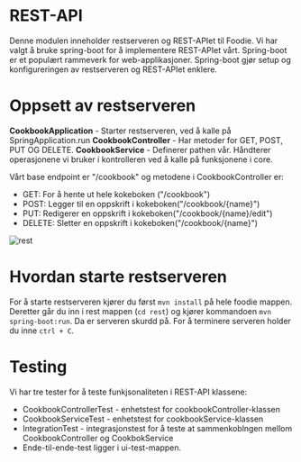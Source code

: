 # REST-API

Denne modulen inneholder restserveren og REST-APIet til Foodie. Vi har valgt å bruke spring-boot for å implementere REST-APIet vårt.
Spring-boot er et populært rammeverk for web-applikasjoner. Spring-boot gjør setup og konfigureringen av restserveren og REST-APIet enklere.

# Oppsett av restserveren

**CookbookApplication** - Starter restserveren, ved å kalle på SpringApplication.run
**CookbookController** - Har metoder for GET, POST, PUT OG DELETE.
**CookbookService** - Definerer pathen vår. Håndterer operasjonene vi bruker i kontrolleren ved å kalle på funksjonene i core.

Vårt base endpoint er "/cookbook" og metodene i CookbookController er:

- GET: For å hente ut hele kokeboken ("/cookbook")
- POST: Legger til en oppskrift i kokeboken("/cookbook/{name}")
- PUT: Redigerer en oppskrift i kokeboken("/cookbook/{name}/edit")
- DELETE: Sletter en oppskrift i kokeboken("/cookbook/{name}")

![rest](rest.png)

# Hvordan starte restserveren

For å starte restserveren kjører du først `mvn install` på hele foodie mappen. Deretter går du inn i rest mappen (`cd rest`) og kjører kommandoen `mvn spring-boot:run`. Da er serveren skurdd på. For å terminere serveren holder du inne `ctrl + C`.

# Testing

Vi har tre tester for å teste funkjsonaliteten i REST-API klassene:

- CookbookControllerTest - enhetstest for cookbookController-klassen
- CookbookServiceTest - enhetstest for cookbookService-klassen
- IntegrationTest - integrasjonstest for å teste at sammenkoblngen mellom CookbookController og CookbokService
- Ende-til-ende-test ligger i ui-test-mappen.
